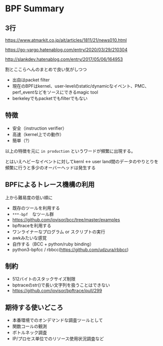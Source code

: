 # BPF Summary

## 3行

https://www.atmarkit.co.jp/ait/articles/1811/21/news010.html

https://go-vargo.hatenablog.com/entry/2020/03/29/210304

http://slankdev.hatenablog.com/entry/2017/05/06/164953



割とここらへんのまとめで良い気がしつつ

 - 出自はpacket filter
 - 現在のBPFはkernel、user-levelのstatic/dynamicなイベント、PMC、perf_eventなどをソースにできるmagic tool
 - berkeleyでもpacketでもfilterでもない

## 特徴

 - 安全（instruction verifier）
 - 高速（kernel上での動作）
 - 簡単（?）

以上の特徴を元に `in production` というワードが頻繁に出現する。

とはいえヘビーなイベントに対してkernl <-> user land間のデータのやりとりを頻繁に行うと多少のオーバーヘッドは発生する

## BPFによるトレース機構の利用

上から難易度の低い順に

 - 既存のツールを利用する
  - `***-bpf`　なツール群
  - https://github.com/iovisor/bcc/tree/master/examples
 - bpftraceを利用する
  - ワンライナーなプログラム or スクリプトの実行
  - awkみたいな感覚
 - 自作する（BCC + python/ruby binding）
  - python3-bpfcc / rbbcc(https://github.com/udzura/rbbcc)

## 制約

 - 512バイトのスタックサイズ制限
  - bptraceのstr()で長い文字列を扱うことはできない
 - https://github.com/iovisor/bpftrace/pull/299


## 期待する使いどころ

 - 本番環境でのオンデマンドな調査ツールとして
  - 関数コールの観測
  - ボトルネック調査
  - IP/プロセス単位でのリソース使用状況調査など
